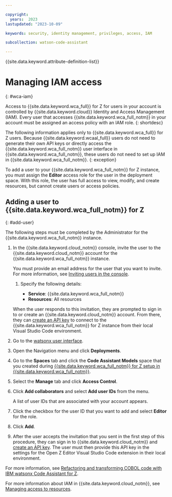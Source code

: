 ```yaml
---

copyright:
  years:  2023
lastupdated: "2023-10-09"

keywords: security, identity management, privileges, access, IAM

subcollection: watson-code-assistant

---
```


{{site.data.keyword.attribute-definition-list}}

# Managing IAM access
{: #wca-iam}

Access to {{site.data.keyword.wca_full}} for Z for users in your account is controlled by {{site.data.keyword.cloud}} Identity and Access Management (IAM). Every user that accesses {{site.data.keyword.wca_full_notm}} in your account must be assigned an access policy with an IAM role.
{: shortdesc}

The following information applies only to {{site.data.keyword.wca_full}} for Z users. Because {{site.data.keyword.wcaal_full}} users do not need to generate their own API keys or directly access the {{site.data.keyword.wca_full_notm}} user interface in {{site.data.keyword.wca_full_notm}}, these users do not need to set up IAM in {{site.data.keyword.wca_full_notm}}.
{: exception}

To add a user to your {{site.data.keyword.wca_full_notm}} for Z instance, you must assign the **Editor** access role for the user in the deployment space. With this role, the user has full access to view, modify, and create resources, but cannot create users or access policies.

## Adding a user to {{site.data.keyword.wca_full_notm}} for Z
{: #add-user}

The following steps must be completed by the Administrator for the {{site.data.keyword.wca_full_notm}} instance.

1. In the {{site.data.keyword.cloud_notm}} console, invite the user to the {{site.data.keyword.cloud_notm}} account for the {{site.data.keyword.wca_full_notm}} instance.

    You must provide an email address for the user that you want to invite. For more information, see [Inviting users in the console](/docs/account?topic=account-iamuserinv&interface=ui).

    1. Specify the following details:

        * **Service**: {{site.data.keyword.wca_full_notm}}
        * **Resources**: All resources

    When the user responds to this invitation, they are prompted to sign in to or create an {{site.data.keyword.cloud_notm}} account. From there, they can [create an API key](/docs/account?topic=account-userapikey&interface=ui) to connect to the {{site.data.keyword.wca_full_notm}} for Z instance from their local Visual Studio Code environment.

1. Go to the [watsonx user interface](https://dataplatform.cloud.ibm.com/).

1. Open the Navigation menu and click **Deployments**.

1. Go to the **Spaces** tab and click the **Code Assistant Models** space that you created during [{{site.data.keyword.wca_full_notm}} for Z setup in {{site.data.keyword.wca_full_notm}}](/docs/watsonx-code-assistant?topic=watsonx-code-assistant-cloud-setup-z).

1. Select the **Manage** tab and click **Access Control**.

1. Click **Add collaborators** and select **Add user IDs** from the menu.

   A list of user IDs that are associated with your account appears.

1. Click the checkbox for the user ID that you want to add and select **Editor** for the role.

1. Click **Add**.

1. After the user accepts the invitation that you sent in the first step of this procedure, they can sign in to {{site.data.keyword.cloud_notm}} and [create an API key](/docs/account?topic=account-userapikey&interface=ui). The user must then provide this API key in the settings for the Open Z Editor Visual Studio Code extension in their local environment.

For more information, see [Refactoring and transforming COBOL code with IBM watsonx Code Assistant for Z](/docs-draft/watsonx-code-assistant?topic=watsonx-code-assistant-wca4z).


For more information about IAM in {{site.data.keyword.cloud_notm}}, see [Managing access to resources](/docs/account?topic=account-assign-access-resources&interface=ui).
